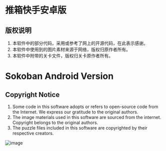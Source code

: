 # 推箱快手安卓版

## 版权说明

1. 本软件中的部分代码，采用或参考了网上的开源代码，在此表示感谢。
2. 本软件中使用到的图片素材来源于网络，版权归原作者所有。
3. 本软件中附带的关卡文件，版权归关卡原作者所有。


# Sokoban Android Version

## Copyright Notice

1. Some code in this software adopts or refers to open-source code from the Internet. We express our gratitude to the original authors.
2. The image materials used in this software are sourced from the internet. Copyright belongs to the original authors.
3. The puzzle files included in this software are copyrighted by their respective creators.

![image](https://github.com/user-attachments/assets/c61a9cee-2637-446d-aef2-30cc5781c3fd)
